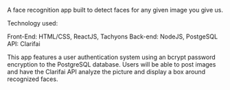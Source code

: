 A face recognition app built to detect faces for any given image you give us. 

Technology used:

Front-End: HTML/CSS, ReactJS, Tachyons 
Back-end: NodeJS, PostgeSQL
API: Clarifai 

This app features a user authentication system using an bcrypt password encryption to the PostgreSQL database. Users will be able to post images and have the Clarifai API analyze the picture and display a box around recognized faces. 